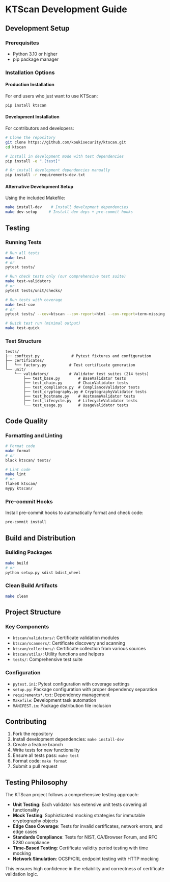 # KTScan Development Guide

## Development Setup

### Prerequisites
- Python 3.10 or higher
- pip package manager

### Installation Options

#### Production Installation
For end users who just want to use KTScan:
```bash
pip install ktscan
```

#### Development Installation
For contributors and developers:
```bash
# Clone the repository
git clone https://github.com/koukisecurity/ktscan.git
cd ktscan

# Install in development mode with test dependencies
pip install -e ".[test]"

# Or install development dependencies manually
pip install -r requirements-dev.txt
```

#### Alternative Development Setup
Using the included Makefile:
```bash
make install-dev    # Install development dependencies
make dev-setup     # Install dev deps + pre-commit hooks
```

## Testing

### Running Tests
```bash
# Run all tests
make test
# or
pytest tests/

# Run check tests only (our comprehensive test suite)
make test-validators
# or  
pytest tests/unit/checks/

# Run tests with coverage
make test-cov
# or
pytest tests/ --cov=ktscan --cov-report=html --cov-report=term-missing

# Quick test run (minimal output)
make test-quick
```

### Test Structure
```
tests/
├── conftest.py              # Pytest fixtures and configuration
├── certificates/
│   └── factory.py          # Test certificate generation
└── unit/
    └── validators/         # Validator test suites (214 tests)
        ├── test_base.py        # BaseValidator tests
        ├── test_chain.py       # ChainValidator tests  
        ├── test_compliance.py  # ComplianceValidator tests
        ├── test_cryptography.py # CryptographyValidator tests
        ├── test_hostname.py    # HostnameValidator tests
        ├── test_lifecycle.py   # LifecycleValidator tests
        └── test_usage.py       # UsageValidator tests
```

## Code Quality

### Formatting and Linting
```bash
# Format code
make format
# or
black ktscan/ tests/

# Lint code
make lint
# or
flake8 ktscan/
mypy ktscan/
```

### Pre-commit Hooks
Install pre-commit hooks to automatically format and check code:
```bash
pre-commit install
```

## Build and Distribution

### Building Packages
```bash
make build
# or
python setup.py sdist bdist_wheel
```

### Clean Build Artifacts
```bash
make clean
```

## Project Structure

### Key Components
- `ktscan/validators/`: Certificate validation modules
- `ktscan/scanners/`: Certificate discovery and scanning
- `ktscan/collectors/`: Certificate collection from various sources
- `ktscan/utils/`: Utility functions and helpers
- `tests/`: Comprehensive test suite

### Configuration
- `pytest.ini`: Pytest configuration with coverage settings
- `setup.py`: Package configuration with proper dependency separation
- `requirements*.txt`: Dependency management
- `Makefile`: Development task automation
- `MANIFEST.in`: Package distribution file inclusion

## Contributing

1. Fork the repository
2. Install development dependencies: `make install-dev`
3. Create a feature branch
4. Write tests for new functionality
5. Ensure all tests pass: `make test`
6. Format code: `make format` 
7. Submit a pull request

## Testing Philosophy

The KTScan project follows a comprehensive testing approach:

- **Unit Testing**: Each validator has extensive unit tests covering all functionality
- **Mock Testing**: Sophisticated mocking strategies for immutable cryptography objects
- **Edge Case Coverage**: Tests for invalid certificates, network errors, and edge cases
- **Standards Compliance**: Tests for NIST, CA/Browser Forum, and RFC 5280 compliance
- **Time-Based Testing**: Certificate validity period testing with time mocking
- **Network Simulation**: OCSP/CRL endpoint testing with HTTP mocking

This ensures high confidence in the reliability and correctness of certificate validation logic.